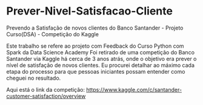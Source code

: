 # Prever-Nivel-Satisfacao-Cliente
Prevendo a Satisfação de novos clientes do Banco Santander - Projeto Curso(DSA) - Competição do Kaggle

Este trabalho se refere ao projeto com Feedback do Curso Python com Spark da Data Science Academy
Foi retirado de uma competição do Banco Santander via Kaggle há cerca de 3 anos atrás, onde o objetivo era prever o nível de satisfação 
de novos clientes.
Eu procurei detalhar ao máximo cada etapa do processo para que pessoas iniciantes possam entender como cheguei no resultado.

Aqui está o link da competição: https://www.kaggle.com/c/santander-customer-satisfaction/overview
